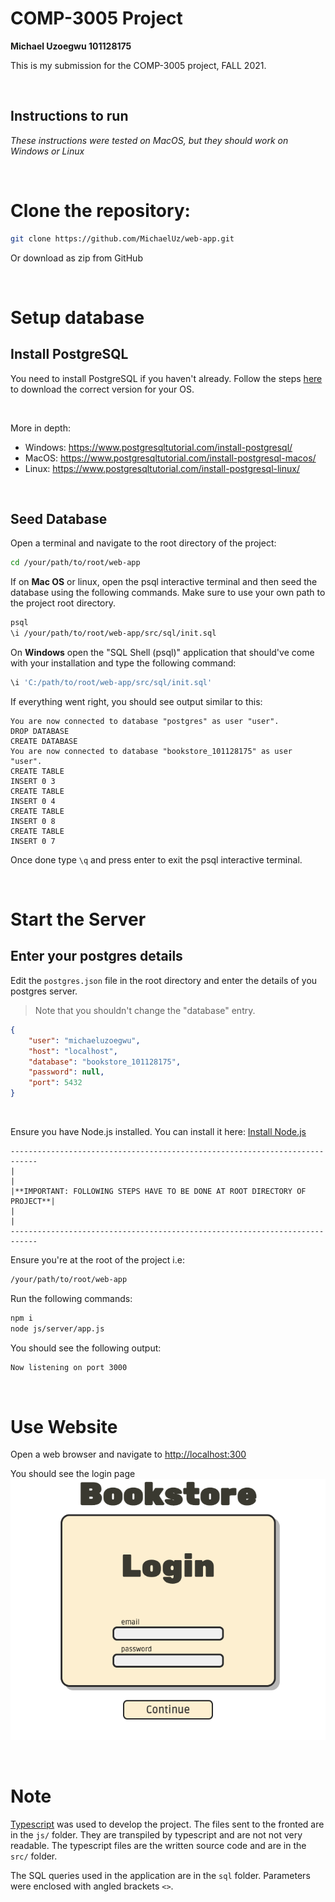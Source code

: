 # COMP-3005 Project
**Michael Uzoegwu 101128175**

This is my submission for the COMP-3005 project, FALL 2021.

&nbsp;

## Instructions to run
_These instructions were tested on MacOS, but they should work on Windows or Linux_

&nbsp;

# Clone the repository:

```bash
git clone https://github.com/MichaelUz/web-app.git
```
Or download as zip from GitHub

&nbsp;

# Setup database

## Install PostgreSQL
You need to install PostgreSQL if you haven't already. Follow the steps [here](https://www.postgresql.org/download/) to download the correct version for your OS.

&nbsp;

More in depth:
- Windows: https://www.postgresqltutorial.com/install-postgresql/
- MacOS: https://www.postgresqltutorial.com/install-postgresql-macos/
- Linux: https://www.postgresqltutorial.com/install-postgresql-linux/

&nbsp;

## Seed Database
Open a terminal and navigate to the root directory of the project:

```bash
cd /your/path/to/root/web-app
```

If on **Mac OS** or linux, open the psql interactive terminal and then seed the database using the following commands. Make sure to use your own path to the project root directory.
```bash
psql
\i /your/path/to/root/web-app/src/sql/init.sql
```
On **Windows** open the "SQL Shell (psql)" application that should've come with your installation and type the following command:
```bash
\i 'C:/path/to/root/web-app/src/sql/init.sql'
```

If everything went right, you should see output similar to this:

```
You are now connected to database "postgres" as user "user".
DROP DATABASE
CREATE DATABASE
You are now connected to database "bookstore_101128175" as user "user".
CREATE TABLE
INSERT 0 3
CREATE TABLE
INSERT 0 4
CREATE TABLE
INSERT 0 8
CREATE TABLE
INSERT 0 7
```

Once done type ```\q``` and press enter to exit the psql interactive terminal.

&nbsp;

# Start the Server

## Enter your postgres details
Edit the ```postgres.json``` file in the root directory and enter the details of you postgres server.
>Note that you shouldn't change the "database" entry.
```json
{
    "user": "michaeluzoegwu",
    "host": "localhost",
    "database": "bookstore_101128175",
    "password": null,
    "port": 5432
}
```

&nbsp;

Ensure you have Node.js installed. You can install it here:
[Install Node.js](https://nodejs.org/en/)

```
----------------------------------------------------------------------------
|                                                                           |
|**IMPORTANT: FOLLOWING STEPS HAVE TO BE DONE AT ROOT DIRECTORY OF PROJECT**|
|                                                                           |
----------------------------------------------------------------------------
```

Ensure you're at the root of the project i.e:
```bash
/your/path/to/root/web-app
```
Run the following commands:
```bash
npm i
node js/server/app.js
```
You should see the following output:
```bash
Now listening on port 3000
```

&nbsp;

# Use Website
Open a web browser and navigate to [http://localhost:300](http://localhost:300)

You should see the login page
![login](login.png "Login Page")

&nbsp;

# Note
[Typescript](https://www.typescriptlang.org/) was used to develop the project. The files sent to the fronted are in the
```js/``` folder. They are transpiled by typescript and are not not very readable. The typescript files are the written source code and are in the ```src/``` folder. 

The SQL queries used in the application are in the ```sql``` folder. Parameters were enclosed with angled brackets ```<>```.


